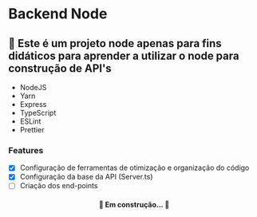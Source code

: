 # Backend Node
## 🚀 Este é um projeto node apenas para fins didáticos para aprender a utilizar o node para construção de API's

- NodeJS
- Yarn
- Express
- TypeScript
- ESLint
- Prettier

### Features

- [x] Configuração de ferramentas de otimização e organização do código
- [x] Configuração da base da API (Server.ts)
- [ ] Criação dos end-points

<h4 align="center"> 
	🚧  Em construção...  🚧
</h4>
